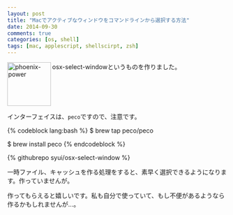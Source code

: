 ```yaml
---
layout: post
title: "Macでアクティブなウィンドウをコマンドラインから選択する方法"
date: 2014-09-30
comments: true
categories: [os, shell]
tags: [mac, applescript, shellscirpt, zsh]
---
```

<img src="{{ root_url }}/images/more.png" alt="phoenix-power" align="left" width="100" height="100">osx-select-windowというものを作りました。<!--more--><br clear="all">

インターフェイスは、`peco`ですので、注意です。

{% codeblock lang:bash %}
$ brew tap peco/peco

$ brew install peco
{% endcodeblock %}

{% githubrepo syui/osx-select-window %}

一時ファイル、キャッシュを作る処理をすると、素早く選択できるようになります。作っていませんが。

作ってもらえると嬉しいです。私も自分で使っていて、もし不便があるようなら作るかもしれませんが...。

